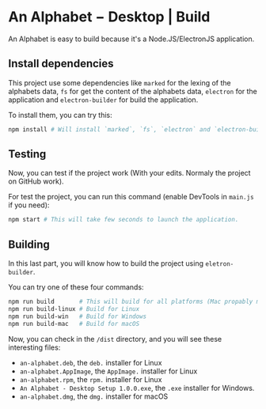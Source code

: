 # An Alphabet − Desktop | Build

An Alphabet is easy to build because it's a Node.JS/ElectronJS application.

## Install dependencies

This project use some dependencies like `marked` for the lexing of the alphabets data, `fs` for get the content of the alphabets data, `electron` for the application and `electron-builder` for build the application.

To install them, you can try this:
```sh
npm install # Will install `marked`, `fs`, `electron` and `electron-builder`.
```

## Testing

Now, you can test if the project work (With your edits. Normaly the project on GitHub work).

For test the project, you can run this command (enable DevTools in `main.js` if you need):
```sh
npm start # This will take few seconds to launch the application.
```

## Building

In this last part, you will know how to build the project using `eletron-builder`.

You can try one of these four commands:
```sh
npm run build       # This will build for all platforms (Mac propably make an error, but don't worry it's normal)
npm run build-linux # Build for Linux
npm run build-win   # Build for Windows
npm run build-mac   # Build for macOS
```

Now, you can check in the `/dist` directory, and you will see these interesting files:
- `an-alphabet.deb`, the `deb.` installer for Linux
- `an-alphabet.AppImage`, the `AppImage.` installer for Linux
- `an-alphabet.rpm`, the `rpm.` installer for Linux
- `An Alphabet - Desktop Setup 1.0.0.exe`, the `.exe` installer for Windows.
- `an-alphabet.dmg`, the `dmg.` installer for macOS